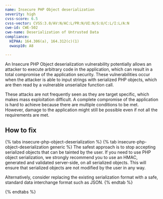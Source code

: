 ```yaml
---
name: Insecure PHP Object deserialization
severity: high
cvss-score: 6.5
cvss-vector: CVSS:3.0/AV:N/AC:L/PR:N/UI:N/S:U/C:L/I:L/A:N
cwe-id: CWE-502
cwe-name: Deserialization of Untrusted Data
compliance:
  HIPAA: 164.306(a), 164.312(c)(1)
  owasp10: A8

---            
```


An Insecure PHP Object deserialization vulnerability potentially allows an attacker to execute arbitrary code in the application, which can result in a total compromise of the application security.
These vulnerabilities occur when the attacker is able to input strings with serialized PHP objects, which are then read by a vulnerable unserialize function call.

These attacks are not frequently seen as they are target specific, which makes mass exploitation difficult. A complete compromise of the application is hard to achieve because there are multiple conditions to be met. However, damage to the application might still be possible even if not all the requirements are met.

## How to fix

{% tabs insecure-php-object-deserialization %}
{% tab insecure-php-object-deserialization generic %}
The safest approach is to stop accepting serialized objects that can be tainted by the user.
If you need to use PHP object serialization, we strongly recommend you to use an HMAC, generated and validated server-side, on all serialized objects. This will ensure that serialized objects are not modified by the user in any way.

Alternatively, consider replacing the existing serialization format with a safe, standard data interchange format such as JSON.
{% endtab %}

{% endtabs %}

